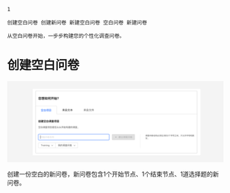 ```index
1
```
```tag
创建空白问卷 创建新问卷 新建空白问卷 空白问卷 新建问卷
```
```summary
从空白问卷开始，一步步构建您的个性化调查问卷。
```
# 创建空白问卷

<img src='./assets/01fromBlankSurvey/fromBlankSurvey.png'>

创建一份空白的新问卷，新问卷包含1个开始节点、1个结束节点、1道选择题的新问卷。
